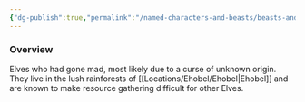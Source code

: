 ```yaml
---
{"dg-publish":true,"permalink":"/named-characters-and-beasts/beasts-and-animals/elven-cannibals/","updated":"2024-12-31T19:55:45.090+00:00"}
---
```



### Overview
Elves who had gone mad, most likely due to a curse of unknown origin. They live in the lush rainforests of [[Locations/Ehobel/Ehobel\|Ehobel]] and are known to make resource gathering difficult for other Elves.